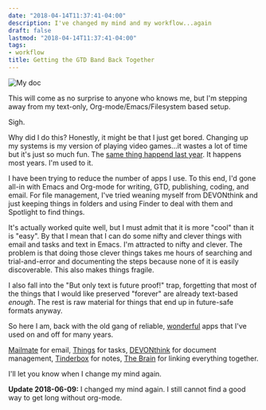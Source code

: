 ```yaml
---
date: "2018-04-14T11:37:41-04:00"
description: I've changed my mind and my workflow...again
draft: false
lastmod: "2018-04-14T11:37:41-04:00"
tags:
- workflow
title: Getting the GTD Band Back Together
---
```


<img src="/img/2018/band-back-together.png" alt="My doc"/>

This will come as no surprise to anyone who knows me, but I'm stepping away from my text-only, Org-mode/Emacs/Filesystem based setup. 

Sigh.

Why did I do this? Honestly, it might be that I just get bored. Changing up my systems is my version of playing video games...it wastes a lot of time but it's just so much fun. The [same thing happend last year](/2016/the-problems-i-have-with-org-mode-and-emacs/). It happens most years. I'm used to it.

I have been trying to reduce the number of apps I use. To this end, I'd gone all-in with Emacs and Org-mode for writing, GTD, publishing, coding, and email. For file management, I've tried weaning myself from DEVONthink and just keeping things in folders and using Finder to deal with them and Spotlight to find things. 

It's actually worked quite well, but I must admit that it is more "cool" than it is "easy". By that I mean that I can do some nifty and clever things with email and tasks and text in Emacs. I'm attracted to nifty and clever. The problem is that doing those clever things takes me hours of searching and trial-and-error and documenting the steps because none of it is easily discoverable. This also makes things fragile.

I also fall into the "But only text is future proof!" trap, forgetting that most of the things that I would like preserved "forever" are already text-based _enough_. The rest is raw material for things that end up in future-safe formats anyway.

So here I am, back with the old gang of reliable, [wonderful](/2017/wonderful-software/) apps that I've used on and off for many years.

[Mailmate](https://freron.com) for email,
[Things](https://culturedcode.com/things/) for tasks,  [DEVONthink](https://www.devontechnologies.com/products/devonthink/devonthink-pro-office.html) for document management,
[Tinderbox](http://www.eastgate.com/Tinderbox/) for notes, [The Brain](https://www.thebrain.com) for linking everything together.

I'll let you know when I change my mind again.

**Update 2018-06-09:** I changed my mind again. I still cannot find a good way to
get long without org-mode.
